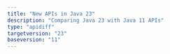 ```yaml
---
title: "New APIs in Java 23"
description: "Comparing Java 23 with Java 11 APIs"
type: "apidiff"
targetversion: "23"
baseversion: "11"
---
```

